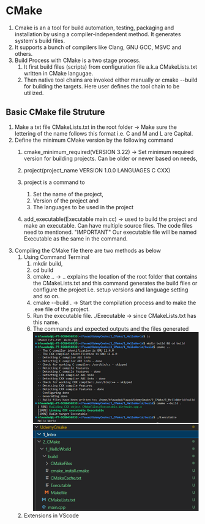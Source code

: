 # CMake 

1. Cmake is an a tool for build automation, testing, packaging and installation by using a compiler-independent method. It generates system's build files.
2. It supports a bunch of compilers like Clang, GNU GCC, MSVC and others.
3. Build Process with CMake is a two stage process. 
   1. It first build files (scripts) from configuration file a.k.a CMakeLists.txt written in CMake langugae. 
   2. Then native tool chains are invoked either manually or cmake --build for building the targets. Here user defines the tool chain to be utilized.

## Basic CMake file Struture
   1. Make a txt file CMakeLists.txt in the root folder -> Make sure the lettering of the name follows this format i.e. C and M and L are Capital.
   2. Define the minimum CMake version by the following command
      1. cmake_minimum_required(VERSION 3.22) -> Set minimum required version for building projects. Can be older or newer based on needs,
      2. project(project_name
                 VERSION 1.0.0
                 LANGUAGES C CXX)

        1. project is a command to 
            1. Set the name of the project, 
            2. Version of the project and 
            3. The languages to be used in the project
      3. add_executable(Executable main.cc) -> used to build the project and make an executable. 
        Can have multiple  source files. The code files need to mentioned. 
        "IMPORTANT" Our executable file will be named Executable as the same in the command.
   3. Compiling the CMake file there are two methods as below
        1. Using Command Terminal
           1. mkdir build,
           2. cd build
           3. cmake .. -> .. explains the location of the root folder that contains the CMakeLists.txt and this command generates the build files or configure the project i.e. setup versions and language setting and so on.
           4. cmake --build . -> Start the compilation process and to make the .exe file of the project.
           5. Run the executable file. ./Executable -> since CMakeLists.txt has this name.
           6. The commands and expected outputs and the files generated
            ![Alt text](1.png)
            ![Alt text](2.png)
        2. Extensions in VScode
